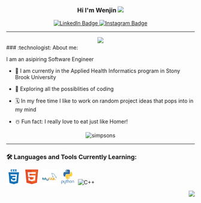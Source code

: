 <h3 align="center"> Hi I'm Wenjin <img src = "https://raw.githubusercontent.com/MartinHeinz/MartinHeinz/master/wave.gif" width = 30px></h3>

<div id="badges" align="center">
  <a href="https://www.linkedin.com/in/wenjin-kuang-374112221/">
  <img src="https://img.shields.io/badge/LinkedIn-blue?style=for-the-badge&logo=linkedin&logoColor=white" alt="LinkedIn Badge"/>
  </a> 
  <a href="https://www.instagram.com/god_foolish/">
  <img src="https://img.shields.io/badge/Instagram-E4405F?style=for-the-badge&logo=instagram&logoColor=white" alt="Instagram Badge"/>
  </a> 
</div>

---

<div id="header" align="center">
  <img src="https://i.pinimg.com/originals/e4/26/70/e426702edf874b181aced1e2fa5c6cde.gif" width="200"/>
</div>
### :technologist: About me: 

I am an asipiring Software Engineer

- :school:	I am currently in the Applied Health Informatics program in Stony Brook University 

- :telescope: Exploring all the possiblities of coding 

- :spiral_calendar:	In my free time I like to work on random project ideas that pops into in my mind 

- :snowman_with_snow: Fun fact: I really love to eat just like Homer! 
<div align="center">
<img src= "https://media.giphy.com/media/5EYxJigLKsNWg/giphy.gif" width=200px alt=simpsons>
</div>

---

### :hammer_and_wrench: Languages and Tools Currently Learning:

<img src="https://github.com/devicons/devicon/blob/master/icons/css3/css3-plain-wordmark.svg"  title="CSS3" alt="CSS" width="40" height="40"/>&nbsp;
<img src="https://github.com/devicons/devicon/blob/master/icons/html5/html5-original.svg" title="HTML5" alt="HTML" width="40" height="40"/>&nbsp;
<img src="https://github.com/devicons/devicon/blob/master/icons/mysql/mysql-original-wordmark.svg" title="MySQL"  alt="MySQL" width="40" height="40"/>&nbsp;
<img src="https://github.com/devicons/devicon/blob/master/icons/python/python-original-wordmark.svg" title="Python" alt="Python" width="40" height="40"/>&nbsp;
<img src="https://img.icons8.com/color/344/c-plus-plus-logo.png" title="C++" alt="C++" width="40" height="40"/>&nbsp;
<div align="right">
<img src="https://github-readme-stats.vercel.app/api/top-langs/?username=wenkuang106&layout=compact&theme=vision-friendly-dark">
</div>

